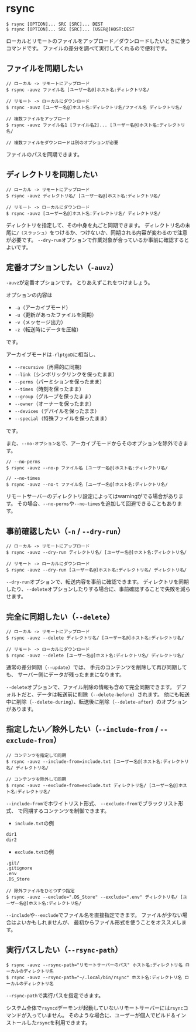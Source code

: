 # rsync

```console
$ rsync [OPTION]... SRC [SRC]... DEST
$ rsync [OPTION]... SRC [SRC]... [USER@]HOST:DEST
```

ローカルとリモートのファイルをアップロード／ダウンロードしたいときに使うコマンドです。
ファイルの差分を調べて実行してくれるので便利です。

## ファイルを同期したい

```console
// ローカル -> リモートにアップロード
$ rsync -auvz ファイル名 [ユーザー名@]ホスト名:ディレクトリ名/

// リモート -> ローカルにダウンロード
$ rsync -auvz [ユーザー名@]ホスト名:ディレクトリ名/ファイル名 ディレクトリ名/

// 複数ファイルをアップロード
$ rsync -auvz ファイル名1 [ファイル名2]... [ユーザー名@]ホスト名:ディレクトリ名/

// 複数ファイルをダウンロードは別のオプションが必要
```

ファイルのパスを同期できます。

## ディレクトリを同期したい

```console
// ローカル -> リモートにアップロード
$ rsync -auvz ディレクトリ名/ [ユーザー名@]ホスト名:ディレクトリ名/

// リモート -> ローカルにダウンロード
$ rsync -auvz [ユーザー名@]ホスト名:ディレクトリ名/ ディレクトリ名/
```

ディレクトリを指定して、その中身を丸ごと同期できます。
ディレクトリ名の末尾に``/（スラッシュ）``をつけるか、つけないか、同期される内容が変わるので注意が必要です。
``--dry-run``オプションで作業対象が合っているか事前に確認するとよいです。

## 定番オプションしたい（`-auvz`）

`-auvz`が定番オプションです。
とりあえずこれをつけましょう。

オプションの内容は

- ``-a``（アーカイブモード）
- ``-u``（更新があったファイルを同期）
- ``-v``（メッセージ出力）
- ``-z``（転送時にデータを圧縮）

です。

アーカイブモードは``-rlptgoD``に相当し、

- ``--recursive``（再帰的に同期）
- ``--link``（シンボリックリンクを保ったまま）
- ``--perms``（パーミションを保ったまま）
- ``--times``（時刻を保ったまま）
- ``--group``（グループを保ったまま）
- ``--owner``（オーナーを保ったまま）
- ``--devices``（デバイルを保ったまま）
- ``--special``（特殊ファイルを保ったまま）

です。

また、`--no-オプション名`で、アーカイブモードからそのオプションを除外できます。

```console
// --no-perms
$ rsync -auvz --no-p ファイル名 [ユーザー名@]ホスト名:ディレクトリ名/

// --no-times
$ rsync -auvz --no-t ファイル名 [ユーザー名@]ホスト名:ディレクトリ名/
```

リモートサーバーのディレクトリ設定によってはwarningがでる場合があります。
その場合、`--no-perms`や`--no-times`を追加して回避できることもあります。

## 事前確認したい（`-n` / `--dry-run`）

```console
// ローカル -> リモートにアップロード
$ rsync -auvz --dry-run ディレクトリ名/ [ユーザー名@]ホスト名:ディレクトリ名/

// リモート -> ローカルにダウンロード
$ rsync -auvz --dry-run [ユーザー名@]ホスト名:ディレクトリ名/ ディレクトリ名/
```

``--dry-run``オプションで、転送内容を事前に確認できます。
ディレクトリを同期したり、`--delete`オプションしたりする場合に、事前確認することで失敗を減らせます。

## 完全に同期したい（``--delete``）

```console
// ローカル -> リモートにアップロード
$ rsync -auvz --delete ディレクトリ名/ [ユーザー名@]ホスト名:ディレクトリ名/

// リモート -> ローカルにダウンロード
$ rsync -auvz --delete [ユーザー名@]ホスト名:ディレクトリ名/ ディレクトリ名/
```

通常の差分同期（`--update`）では、
手元のコンテンツを削除して再び同期しても、
サーバー側にデータが残ったままになります。

`--delete`オプションで、ファイル削除の情報も含めて完全同期できます。
デフォルトだと、データは転送前に削除（``--delete-before``）されます。
他にも転送中に削除（``--delete-during``）、転送後に削除（``--delete-after``）のオプションがあります。

## 指定したい／除外したい（`--include-from` / `--exclude-from`）

```console
// コンテンツを指定して同期
$ rsync -auvz --include-from=include.txt [ユーザー名@]ホスト名:ディレクトリ名/ ディレクトリ名/

// コンテンツを除外して同期
$ rsync -auvz --exclude-from=exclude.txt ディレクトリ名/ [ユーザー名@]ホスト名:ディレクトリ名/
```

`--include-from`でホワイトリスト形式、
`--exclude-from`でブラックリスト形式、
で同期するコンテンツを制御できます。

- `include.txt`の例

```txt
dir1
dir2
```

- `exclude.txt`の例

```txt
.git/
.gitignore
.env
.DS_Store
```

```console
// 除外ファイルをひとつずつ指定
$ rsync -auvz --exclude=".DS_Store" --exclude=".env" ディレクトリ名/ [ユーザー名@]ホスト名:ディレクトリ名/
```

`--include`や`--exclude`でファイル名を直接指定できます。
ファイルが少ない場合はよいかもしれませんが、
最初からファイル形式を使うことをオススメします。

## 実行パスしたい（``--rsync-path``）

```console
$ rsync -auvz --rsync-path="リモートサーバーのパス" ホスト名:ディレクトリ名 ローカルのディレクトリ名
$ rsync -auvz --rsync-path="~/.local/bin/rsync" ホスト名:ディレクトリ名 ローカルのディレクトリ名
```

``--rsync-path``で実行パスを指定できます。

システム全体で`rsyncd`デーモンが起動していないリモートサーバーには`rsync`コマンドが入っていません。
そのような場合に、ユーザーが個人でビルド＆インストールした`rsync`を利用できます。
